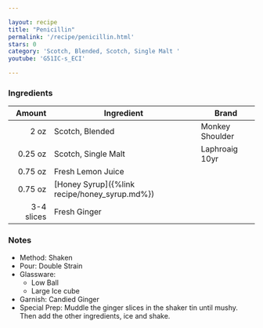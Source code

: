 ```yaml
---

layout: recipe
title: "Penicillin"
permalink: '/recipe/penicillin.html'
stars: 0
category: 'Scotch, Blended, Scotch, Single Malt '
youtube: 'G51IC-s_ECI'

---
```


### Ingredients

|  Amount  | Ingredient               | Brand                         |
| ---------: | --------------------------------------------- | -------------------------- |
|       2 oz | Scotch, Blended                               | Monkey Shoulder    |
|    0.25 oz | Scotch, Single Malt                           | Laphroaig 10yr |
|    0.75 oz | Fresh Lemon Juice                             |
|    0.75 oz | [Honey Syrup]({%link recipe/honey_syrup.md%}) |
| 3-4 slices | Fresh Ginger                                  |

### Notes

- Method: Shaken
- Pour: Double Strain
- Glassware: 
    - Low Ball
    - Large Ice cube
- Garnish: Candied Ginger
- Special Prep: Muddle the ginger slices in the shaker tin until mushy. Then add the other ingredients, ice and shake.

